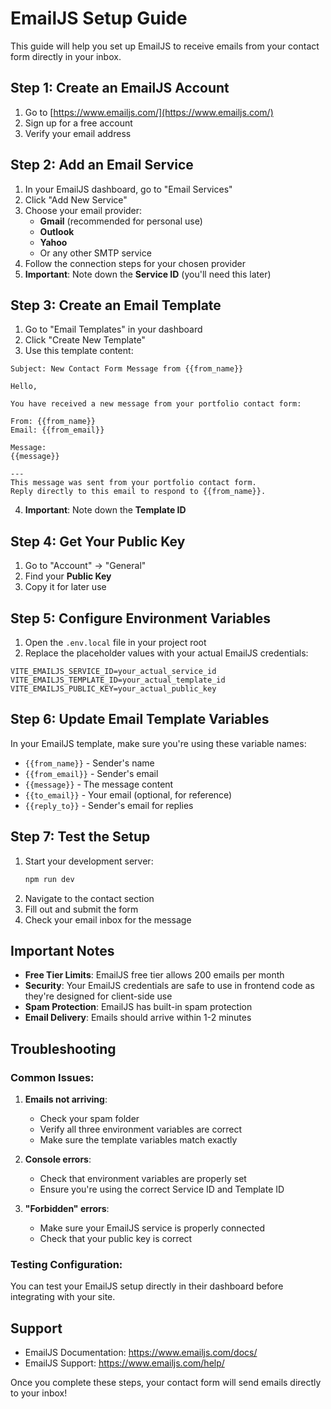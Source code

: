 # EmailJS Setup Guide

This guide will help you set up EmailJS to receive emails from your contact form directly in your inbox.

## Step 1: Create an EmailJS Account

1. Go to [https://www.emailjs.com/](https://www.emailjs.com/)
2. Sign up for a free account
3. Verify your email address

## Step 2: Add an Email Service

1. In your EmailJS dashboard, go to "Email Services"
2. Click "Add New Service"
3. Choose your email provider:
   - **Gmail** (recommended for personal use)
   - **Outlook**
   - **Yahoo**
   - Or any other SMTP service
4. Follow the connection steps for your chosen provider
5. **Important**: Note down the **Service ID** (you'll need this later)

## Step 3: Create an Email Template

1. Go to "Email Templates" in your dashboard
2. Click "Create New Template"
3. Use this template content:

```
Subject: New Contact Form Message from {{from_name}}

Hello,

You have received a new message from your portfolio contact form:

From: {{from_name}}
Email: {{from_email}}

Message:
{{message}}

---
This message was sent from your portfolio contact form.
Reply directly to this email to respond to {{from_name}}.
```

4. **Important**: Note down the **Template ID**

## Step 4: Get Your Public Key

1. Go to "Account" → "General"
2. Find your **Public Key**
3. Copy it for later use

## Step 5: Configure Environment Variables

1. Open the `.env.local` file in your project root
2. Replace the placeholder values with your actual EmailJS credentials:

```env
VITE_EMAILJS_SERVICE_ID=your_actual_service_id
VITE_EMAILJS_TEMPLATE_ID=your_actual_template_id
VITE_EMAILJS_PUBLIC_KEY=your_actual_public_key
```

## Step 6: Update Email Template Variables

In your EmailJS template, make sure you're using these variable names:
- `{{from_name}}` - Sender's name
- `{{from_email}}` - Sender's email
- `{{message}}` - The message content
- `{{to_email}}` - Your email (optional, for reference)
- `{{reply_to}}` - Sender's email for replies

## Step 7: Test the Setup

1. Start your development server:
   ```bash
   npm run dev
   ```
2. Navigate to the contact section
3. Fill out and submit the form
4. Check your email inbox for the message

## Important Notes

- **Free Tier Limits**: EmailJS free tier allows 200 emails per month
- **Security**: Your EmailJS credentials are safe to use in frontend code as they're designed for client-side use
- **Spam Protection**: EmailJS has built-in spam protection
- **Email Delivery**: Emails should arrive within 1-2 minutes

## Troubleshooting

### Common Issues:

1. **Emails not arriving**: 
   - Check your spam folder
   - Verify all three environment variables are correct
   - Make sure the template variables match exactly

2. **Console errors**:
   - Check that environment variables are properly set
   - Ensure you're using the correct Service ID and Template ID

3. **"Forbidden" errors**:
   - Make sure your EmailJS service is properly connected
   - Check that your public key is correct

### Testing Configuration:

You can test your EmailJS setup directly in their dashboard before integrating with your site.

## Support

- EmailJS Documentation: https://www.emailjs.com/docs/
- EmailJS Support: https://www.emailjs.com/help/

Once you complete these steps, your contact form will send emails directly to your inbox!